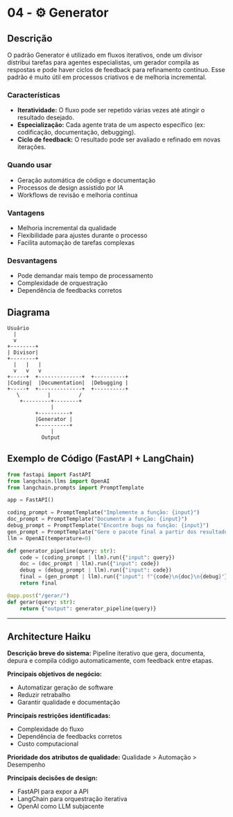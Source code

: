 # 04 - ⚙️ Generator

## Descrição
O padrão Generator é utilizado em fluxos iterativos, onde um divisor distribui tarefas para agentes especialistas, um gerador compila as respostas e pode haver ciclos de feedback para refinamento contínuo. Esse padrão é muito útil em processos criativos e de melhoria incremental.

### Características
- **Iteratividade:** O fluxo pode ser repetido várias vezes até atingir o resultado desejado.
- **Especialização:** Cada agente trata de um aspecto específico (ex: codificação, documentação, debugging).
- **Ciclo de feedback:** O resultado pode ser avaliado e refinado em novas iterações.

### Quando usar
- Geração automática de código e documentação
- Processos de design assistido por IA
- Workflows de revisão e melhoria contínua

### Vantagens
- Melhoria incremental da qualidade
- Flexibilidade para ajustes durante o processo
- Facilita automação de tarefas complexas

### Desvantagens
- Pode demandar mais tempo de processamento
- Complexidade de orquestração
- Dependência de feedbacks corretos

## Diagrama
```
Usuário
  |
  v
+--------+
| Divisor|
+--------+
  |   |   |
  v   v   v
+-----+  +--------------+  +----------+
|Coding|  |Documentation|  |Debugging |
+-----+  +--------------+  +----------+
   \         |         /
    +---------+--------+
              |
         +----------+
         |Generator |
         +----------+
              |
           Output
```

## Exemplo de Código (FastAPI + LangChain)
```python
from fastapi import FastAPI
from langchain.llms import OpenAI
from langchain.prompts import PromptTemplate

app = FastAPI()

coding_prompt = PromptTemplate("Implemente a função: {input}")
doc_prompt = PromptTemplate("Documente a função: {input}")
debug_prompt = PromptTemplate("Encontre bugs na função: {input}")
gen_prompt = PromptTemplate("Gere o pacote final a partir dos resultados: {input}")
llm = OpenAI(temperature=0)

def generator_pipeline(query: str):
    code = (coding_prompt | llm).run({"input": query})
    doc = (doc_prompt | llm).run({"input": code})
    debug = (debug_prompt | llm).run({"input": code})
    final = (gen_prompt | llm).run({"input": f"{code}\n{doc}\n{debug}"})
    return final

@app.post("/gerar/")
def gerar(query: str):
    return {"output": generator_pipeline(query)}
```

---

## Architecture Haiku

**Descrição breve do sistema:**
Pipeline iterativo que gera, documenta, depura e compila código automaticamente, com feedback entre etapas.

**Principais objetivos de negócio:**
- Automatizar geração de software
- Reduzir retrabalho
- Garantir qualidade e documentação

**Principais restrições identificadas:**
- Complexidade do fluxo
- Dependência de feedbacks corretos
- Custo computacional

**Prioridade dos atributos de qualidade:**
Qualidade > Automação > Desempenho

**Principais decisões de design:**
- FastAPI para expor a API
- LangChain para orquestração iterativa
- OpenAI como LLM subjacente 